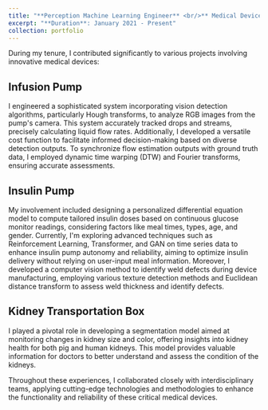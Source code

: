 ```yaml
---
title: "**Perception Machine Learning Engineer** <br/>** Medical Devices** <br/> DEKA Research and Development Corporation"
excerpt: "**Duration**: January 2021 - Present"
collection: portfolio
---
```


During my tenure, I contributed significantly to various projects involving innovative medical devices:

## Infusion Pump
I engineered a sophisticated system incorporating vision detection algorithms, particularly Hough transforms, to analyze RGB images from the pump's camera. This system accurately tracked drops and streams, precisely calculating liquid flow rates. Additionally, I developed a versatile cost function to facilitate informed decision-making based on diverse detection outputs. To synchronize flow estimation outputs with ground truth data, I employed dynamic time warping (DTW) and Fourier transforms, ensuring accurate assessments.

## Insulin Pump
My involvement included designing a personalized differential equation model to compute tailored insulin doses based on continuous glucose monitor readings, considering factors like meal times, types, age, and gender. Currently, I'm exploring advanced techniques such as Reinforcement Learning, Transformer, and GAN on time series data to enhance insulin pump autonomy and reliability, aiming to optimize insulin delivery without relying on user-input meal information. Moreover, I developed a computer vision method to identify weld defects during device manufacturing, employing various texture detection methods and Euclidean distance transform to assess weld thickness and identify defects.

## Kidney Transportation Box
I played a pivotal role in developing a segmentation model aimed at monitoring changes in kidney size and color, offering insights into kidney health for both pig and human kidneys. This model provides valuable information for doctors to better understand and assess the condition of the kidneys.

Throughout these experiences, I collaborated closely with interdisciplinary teams, applying cutting-edge technologies and methodologies to enhance the functionality and reliability of these critical medical devices.
